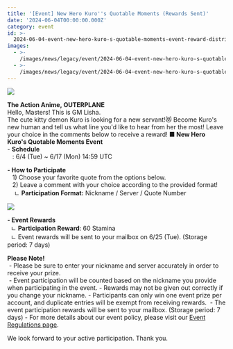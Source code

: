 ```yaml
---
title: '[Event] New Hero Kuro''s Quotable Moments (Rewards Sent)'
date: '2024-06-04T00:00:00.000Z'
category: event
id: >-
  2024-06-04-event-new-hero-kuro-s-quotable-moments-event-reward-distribution-completed
images:
  - >-
    /images/news/legacy/event/2024-06-04-event-new-hero-kuro-s-quotable-moments-event-reward-distribution-completed/33f77059793f45f184fd9dbd7773366f.webp
  - >-
    /images/news/legacy/event/2024-06-04-event-new-hero-kuro-s-quotable-moments-event-reward-distribution-completed/ad3cc00880394a388914b17a427bafab.webp
---
```


![](/images/news/legacy/event/2024-06-04-event-new-hero-kuro-s-quotable-moments-event-reward-distribution-completed/33f77059793f45f184fd9dbd7773366f.webp)  
  
**The Action Anime, OUTERPLANE**  
Hello, Masters! This is GM Lisha.  
The cute kitty demon Kuro is looking for a new servant!😻 Become Kuro's new human and tell us what line you'd like to hear from her the most! Leave your choice in the comments below to receive a reward! **■ New Hero Kuro's Quotable Moments Event**  
\- **Schedule**  
   : 6/4 (Tue) ~ 6/17 (Mon) 14:59 UTC  
  
**\- How to Participate**  
   1) Choose your favorite quote from the options below.  
   2) Leave a comment with your choice according to the provided format!  
    ㄴ **Participation Format:** Nickname / Server / Quote Number

![](/images/news/legacy/event/2024-06-04-event-new-hero-kuro-s-quotable-moments-event-reward-distribution-completed/ad3cc00880394a388914b17a427bafab.webp)  
  
**\- Event Rewards**  
  ㄴ **Participation Reward**: 60 Stamina  
  ㄴ Event rewards will be sent to your mailbox on 6/25 (Tue). (Storage period: 7 days)

  
**Please Note!**  
 - Please be sure to enter your nickname and server accurately in order to receive your prize.  
 - Event participation will be counted based on the nickname you provide when participating in the event. - Rewards may not be given out correctly if you change your nickname. - Participants can only win one event prize per account, and duplicate entries will be exempt from receiving rewards.  - The event participation rewards will be sent to your mailbox. (Storage period: 7 days) - For more details about our event policy, please visit our [Event Regulations page](https://common.game.onstove.com/terms/index?gameType=MOBILE&termsType=8&langCode=en).  
  
We look forward to your active participation. Thank you.
